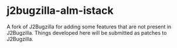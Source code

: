 j2bugzilla-alm-istack
=====================

A fork of J2Bugzilla for adding some features that are not present in J2Bugzilla. Things developed here will be submitted as patches to J2Bugzilla.